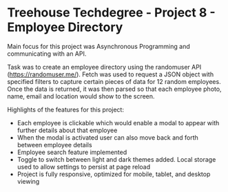 # Treehouse Techdegree - Project 8 - Employee Directory

Main focus for this project was Asynchronous Programming and communicating with an API.

Task was to create an employee directory using the randomuser API (https://randomuser.me/).  Fetch was used to request a JSON object with specified filters to capture certain pieces of data for 12 random employees.  Once the data is returned, it was then parsed so that each employee photo, name, email and location would show to the screen.

Highlights of the features for this project:
- Each employee is clickable which would enable a modal to appear with further details about that employee 
- When the modal is activated user can also move back and forth between employee details  
- Employee search feature implemented
- Toggle to switch between light and dark themes added.  Local storage used to allow settings to persist at page reload
- Project is fully responsive, optimized for mobile, tablet, and desktop viewing